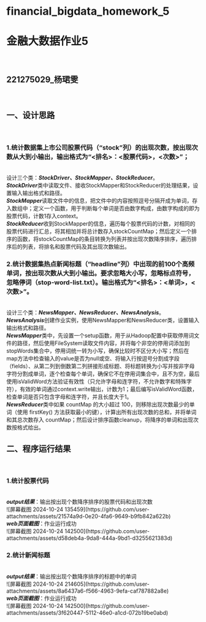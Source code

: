 # financial_bigdata_homework_5
<h1>金融大数据作业5</h1><br>
<h2>221275029_杨珺雯</h2><br>
<h2>一、设计思路</h2><br>
<h3>1.统计数据集上市公司股票代码（“stock”列）的出现次数，按出现次数从⼤到⼩输出，输出格式为“<排名>：<股票代码>，<次数>”；</h3><br>
设计三个类：<strong><em>StockDriver、StockMapper、StockReducer</em></strong>。<br>
<strong><em>StockDriver</em></strong>类中读取文件、接收StockMapper和StockReducer的处理结果，设置输入输出格式和路径。<br>
<strong><em>StockMapper</em></strong>读取文件中的信息，把文件中的内容按照逗号分隔开成为单词，存入数组中；定义一个函数，用于判断每个单词是否由数字构成，由数字构成的即为股票代码，计数1存入context。<br>
<strong><em>StockReducer</em></strong>收到StockMapper的信息，遍历每个股票代码的计数，对相同的股票代码进行汇总，将其相加并将总计数存入stockCountMap；然后定义一个排序的函数，将stockCountMap的条目转换为列表并按出现次数降序排序，遍历排序后的列表，将排名和股票代码及其出现次数输出。<br>

<h3>2.统计数据集热点新闻标题（“headline”列）中出现的前100个⾼频单词，按出现次数从⼤到⼩输出。要求忽略⼤⼩写，忽略标点符号，忽略停词（stop-word-list.txt）。输出格式为“<排名>：<单词>，<次数>”。 </h3><br>
设计三个类：<strong><em>NewsMapper、NewsReducer、NewsAnalysis</em></strong>。<br>
<strong><em>NewsAnalysis</em></strong>创建作业实例，使用NewsMapper和NewsReducer类，设置输入输出格式和路径。<br>
<strong><em>NewsMapper</em></strong>类中，先设置一个setup函数，用于从Hadoop配置中获取停用词文件的路径，然后使用FileSystem读取文件内容，并将每个非空的停用词添加到stopWords集合中，停用词统一转为小写，确保比较时不区分大小写；然后在map方法中检查输入的value是否为null或空、将输入行按逗号分割成字段（fields）、从第二列到倒数第二列拼接形成标题、将标题转换为小写并按非字母字符分割成单词，逐个检查每个单词，确保它不在停用词集合中，且不为空，最后使用isValidWord方法验证有效性（只允许字母和连字符，不允许数字和特殊字符），有效的单词通过context.write输出，计数为1；最后编写isValidWord函数，检查单词是否只包含字母和连字符，并且长度大于1。<br>
<strong><em>NewsReducer</em></strong>类中如果 countMap 的大小超过 100，则移除出现次数最少的单词（使用 firstKey() 方法获取最小的键），计算出所有出现次数的总和，并将单词和其总次数存入 countMap；然后设计排序函数cleanup，将降序的单词和出现次数按格式给出。<br>

<h2>二、程序运行结果</h2><br>
<h3>1.统计股票代码</h3><br>
<strong><em>output结果</em></strong>：输出按出现个数降序排序的股票代码和出现次数<br>![屏幕截图 2024-10-24 135459](https://github.com/user-attachments/assets/21574a9d-0e20-4fa6-9649-b9fb842a622b)<br>
<strong><em>web页面截图</em></strong>：作业运行成功<br>![屏幕截图 2024-10-24 142500](https://github.com/user-attachments/assets/d58deb4a-9da8-444a-9bd1-d3255621383d)<br>

<h3>2.统计新闻标题</h3><br>
<strong><em>output结果</em></strong>：输出按出现个数降序排序的标题中的单词<br>![屏幕截图 2024-10-24 214605](https://github.com/user-attachments/assets/8a6437a6-f566-4963-9efa-caf787882a8e)<br>
<strong><em>web页面截图</em></strong>：作业运行成功<br>![屏幕截图 2024-10-24 142500](https://github.com/user-attachments/assets/3f620447-5112-46e0-a1cd-072b19be0abd)<br>

